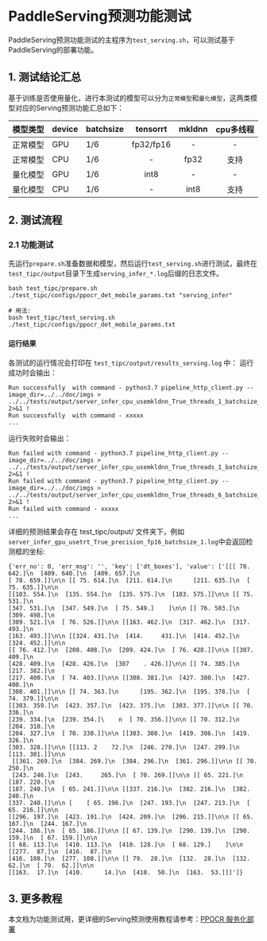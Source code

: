 # PaddleServing预测功能测试

PaddleServing预测功能测试的主程序为`test_serving.sh`，可以测试基于PaddleServing的部署功能。

## 1. 测试结论汇总

基于训练是否使用量化，进行本测试的模型可以分为`正常模型`和`量化模型`，这两类模型对应的Serving预测功能汇总如下：

| 模型类型 |device | batchsize | tensorrt | mkldnn | cpu多线程 |
|  ----   |  ---- |   ----   |  :----:  |   :----:   |  :----:  |
| 正常模型 | GPU | 1/6 | fp32/fp16 | - | - |
| 正常模型 | CPU | 1/6 | - | fp32 | 支持 |
| 量化模型 | GPU | 1/6 | int8 | - | - |
| 量化模型 | CPU | 1/6 | - | int8 | 支持 |

## 2. 测试流程
### 2.1 功能测试
先运行`prepare.sh`准备数据和模型，然后运行`test_serving.sh`进行测试，最终在```test_tipc/output```目录下生成`serving_infer_*.log`后缀的日志文件。

```shell
bash test_tipc/prepare.sh ./test_tipc/configs/ppocr_det_mobile_params.txt "serving_infer"

# 用法:
bash test_tipc/test_serving.sh ./test_tipc/configs/ppocr_det_mobile_params.txt
```  

#### 运行结果

各测试的运行情况会打印在 `test_tipc/output/results_serving.log` 中：
运行成功时会输出：

```
Run successfully  with command - python3.7 pipeline_http_client.py --image_dir=../../doc/imgs > ../../tests/output/server_infer_cpu_usemkldnn_True_threads_1_batchsize_1.log 2>&1 !
Run successfully  with command - xxxxx
...
```

运行失败时会输出：

```
Run failed with command - python3.7 pipeline_http_client.py --image_dir=../../doc/imgs > ../../tests/output/server_infer_cpu_usemkldnn_True_threads_1_batchsize_1.log 2>&1 !
Run failed with command - python3.7 pipeline_http_client.py --image_dir=../../doc/imgs > ../../tests/output/server_infer_cpu_usemkldnn_True_threads_6_batchsize_1.log 2>&1 !
Run failed with command - xxxxx
...
```

详细的预测结果会存在 test_tipc/output/ 文件夹下，例如`server_infer_gpu_usetrt_True_precision_fp16_batchsize_1.log`中会返回检测框的坐标:

```
{'err_no': 0, 'err_msg': '', 'key': ['dt_boxes'], 'value': ['[[[ 78. 642.]\n  [409. 640.]\n  [409. 657.]\n  
[ 78. 659.]]\n\n [[ 75. 614.]\n  [211. 614.]\n      [211. 635.]\n  [ 75. 635.]]\n\n
[[103. 554.]\n  [135. 554.]\n  [135. 575.]\n  [103. 575.]]\n\n [[ 75. 531.]\n  
[347. 531.]\n  [347. 549.]\n  [ 75. 549.]    ]\n\n [[ 76. 503.]\n  [309. 498.]\n  
[309. 521.]\n  [ 76. 526.]]\n\n [[163. 462.]\n  [317. 462.]\n  [317. 493.]\n  
[163. 493.]]\n\n [[324. 431.]\n  [414.     431.]\n  [414. 452.]\n  [324. 452.]]\n\n
[[ 76. 412.]\n  [208. 408.]\n  [209. 424.]\n  [ 76. 428.]]\n\n [[307. 409.]\n  
[428. 409.]\n  [428. 426.]\n  [307    . 426.]]\n\n [[ 74. 385.]\n  [217. 382.]\n  
[217. 400.]\n  [ 74. 403.]]\n\n [[308. 381.]\n  [427. 380.]\n  [427. 400.]\n  
[308. 401.]]\n\n [[ 74. 363.]\n      [195. 362.]\n  [195. 378.]\n  [ 74. 379.]]\n\n
[[303. 359.]\n  [423. 357.]\n  [423. 375.]\n  [303. 377.]]\n\n [[ 70. 336.]\n  
[239. 334.]\n  [239. 354.]\    n  [ 70. 356.]]\n\n [[ 70. 312.]\n  [204. 310.]\n  
[204. 327.]\n  [ 70. 330.]]\n\n [[303. 308.]\n  [419. 306.]\n  [419. 326.]\n  
[303. 328.]]\n\n [[113. 2    72.]\n  [246. 270.]\n  [247. 299.]\n  [113. 301.]]\n\n
 [[361. 269.]\n  [384. 269.]\n  [384. 296.]\n  [361. 296.]]\n\n [[ 70. 250.]\n
 [243. 246.]\n  [243.     265.]\n  [ 70. 269.]]\n\n [[ 65. 221.]\n  [187. 220.]\n  
[187. 240.]\n  [ 65. 241.]]\n\n [[337. 216.]\n  [382. 216.]\n  [382. 240.]\n  
[337. 240.]]\n\n [    [ 65. 196.]\n  [247. 193.]\n  [247. 213.]\n  [ 65. 216.]]\n\n
[[296. 197.]\n  [423. 191.]\n  [424. 209.]\n  [296. 215.]]\n\n [[ 65. 167.]\n  [244. 167.]\n  
[244. 186.]\n  [ 65. 186.]]\n\n [[ 67. 139.]\n  [290. 139.]\n  [290. 159.]\n  [ 67. 159.]]\n\n
[[ 68. 113.]\n  [410. 113.]\n  [410. 128.]\n  [ 68. 129.]    ]\n\n [[277.  87.]\n  [416.  87.]\n  
[416. 108.]\n  [277. 108.]]\n\n [[ 79.  28.]\n  [132.  28.]\n  [132.  62.]\n  [ 79.  62.]]\n\n
[[163.  17.]\n  [410.      14.]\n  [410.  50.]\n  [163.  53.]]]']}
```


## 3. 更多教程

本文档为功能测试用，更详细的Serving预测使用教程请参考：[PPOCR 服务化部署](https://github.com/PaddlePaddle/PaddleOCR/blob/dygraph/deploy/pdserving/README_CN.md)  
